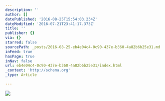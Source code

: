 ```yaml
---
description: ''
author: []
datePublished: '2016-08-25T15:54:03.234Z'
dateModified: '2016-07-21T23:41:17.373Z'
title: ''
publisher: {}
via: {}
starred: false
sourcePath: _posts/2016-08-25-eb4e04c4-0c90-437e-b360-4a82b6b25e31.md
inFeed: true
hasPage: true
inNav: false
url: eb4e04c4-0c90-437e-b360-4a82b6b25e31/index.html
_context: 'http://schema.org'
_type: Article

---
```

![](https://the-grid-user-content.s3-us-west-2.amazonaws.com/582c9339-ec2c-43d2-a89f-7e845ec39ade.jpg)